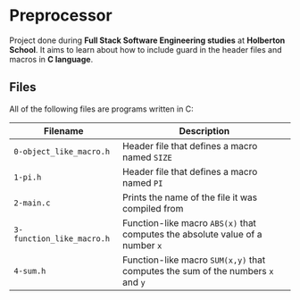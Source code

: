 # Preprocessor

Project done during **Full Stack Software Engineering studies** at **Holberton School**. It aims to learn about how to include guard in the header files and macros in **C language**.

## Files

All of the following files are programs written in C:

| Filename                  | Description                                                  |
| ------------------------- | ------------------------------------------------------------ |
| `0-object_like_macro.h`   | Header file that defines a macro named `SIZE`                |
| `1-pi.h`                  | Header file that defines a macro named `PI`                  |
| `2-main.c`                | Prints the name of the file it was compiled from             |
| `3-function_like_macro.h` | Function-like macro `ABS(x)` that computes the absolute value of a number `x` |
| `4-sum.h`                 | Function-like macro `SUM(x,y)` that computes the sum of the numbers `x` and `y` |
